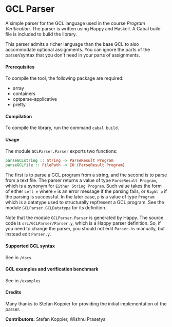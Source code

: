 # GCL Parser

A simple parser for the GCL language used in the course _Program Verification_. The parser is written using Happy and Haskell. A Cabal build file is included to build the library.

This parser admits a richer language than the base GCL to also accommodate optional assignments. You can ignore the parts of the parser/syntax that you don't need in your parts of assignments.

#### Prerequisites
To compile the tool, the following package are required:
* array
* containers
* optparse-applicative
* pretty.

#### Compilation
To compile the library, run the command `cabal build`.

#### Usage

The module `GCLParser.Parser` exports two functions:

```Haskell
parseGCLstring :: String -> ParseResult Program
parseGCLfile :: FilePath -> IO (ParseResult Program)
```
The first is to parse a GCL program from a string, and the second is to parse from a text file. The parser returns a value of type `ParseResult Program`, which is a synonym for `Either String Program`. Such value takes the form of either `Left e` where `e` is an error message if the parsing fails, or `Right p` if the parsing is successful. In the later case, `p` is a value of type `Program` which is a datatype used to structurally repfresent a GCL program. See the module `GCLParser.GCLDatatype` for its definition.

Note that the module `GCLParser.Parser` is generated by Happy. The source code is `src/GCLParser/Parser.y`, which is a Happy parser definition. So, if you need to change the parser, you should not edit `Parser.hs` manually, but instead edit `Parser.y`.

#### Supported GCL syntax

See in `/docs`.

#### GCL examples and verification benchmark

See in `/examples`

#### Credits

Many thanks to Stefan Koppier for providing the initial implementation of the parser.

**Contributors:** Stefan Koppier, Wishnu Prasetya
